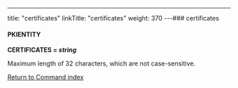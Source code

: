 ---
title: "certificates"
linkTitle: "certificates"
weight: 370
---### certificates

#### PKIENTITY

**CERTIFICATES = *string***

Maximum length of 32 characters, which are not case-sensitive.

[Return to Command index](../../)
